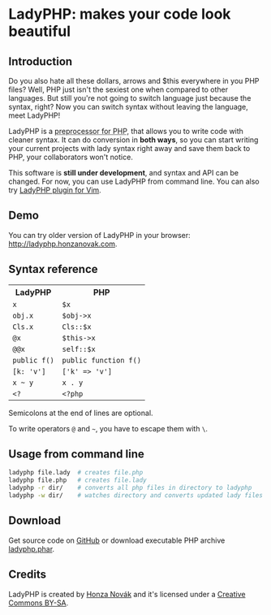 # LadyPHP: makes your code look beautiful

## Introduction

Do you also hate all these dollars, arrows and $this everywhere in you PHP files? Well, PHP just isn't the sexiest one when compared to other languages. But still you're not going to switch language just because the syntax, right? Now you can switch syntax without leaving the language, meet LadyPHP!

LadyPHP is a <abbr title="That's right, it's a preprocessor for preprocessor. Uhm... did I mention it's written in a preprocessor?">preprocessor for PHP</abbr>, that allows you to write code with cleaner syntax. It can do conversion in **both ways**, so you can start writing your current projects with lady syntax right away and save them back to PHP, your collaborators won't notice.

This software is **still under development**, and syntax and API can be changed. For now, you can use LadyPHP from command line. You can also try [LadyPHP plugin for Vim](http://github.com/unu/vim-ladyphp).

## Demo
You can try older version of LadyPHP in your browser: <http://ladyphp.honzanovak.com>.

## Syntax reference
<table>
  <tr><th>LadyPHP</th><th>PHP</th></tr>
  <tr><td><code>x</code></td><td><code>$x</code></td></tr>
  <tr><td><code>obj.x</code></td><td><code>$obj->x</code></td></tr>
  <tr><td><code>Cls.x</code></td><td><code>Cls::$x</code></td></tr>
  <tr><td><code>@x</code></td><td><code>$this->x</code></td></tr>
  <tr><td><code>@@x</code></td><td><code>self::$x</code></td></tr>
  <tr><td><code>public f()</code></td><td><code>public function f()</code></td></tr>
  <tr><td><code>[k: 'v']</code></td><td><code>['k' => 'v']</code></td></tr>
  <tr><td><code>x ~ y</code></td><td><code>x . y</code></td></tr>
  <tr><td><code>&lt;?</code></td><td><code>&lt;?php</code></td></tr>
</table>

Semicolons at the end of lines are optional.

To write operators `@` and `~`, you have to escape them with `\`.

## Usage from command line

```sh
ladyphp file.lady  # creates file.php
ladyphp file.php   # creates file.lady
ladyphp -r dir/    # converts all php files in directory to ladyphp
ladyphp -w dir/    # watches directory and converts updated lady files
```

## Download

Get source code on [GitHub](http://github.com/unu/ladyphp) or download executable PHP archive [ladyphp.phar](https://db.tt/ITnDm5KI).

## Credits
LadyPHP is created by [Honza Novák](http://honzanovak.com) and it's licensed under a [Creative Commons BY-SA](http://creativecommons.org/licenses/by-sa/4.0/).

